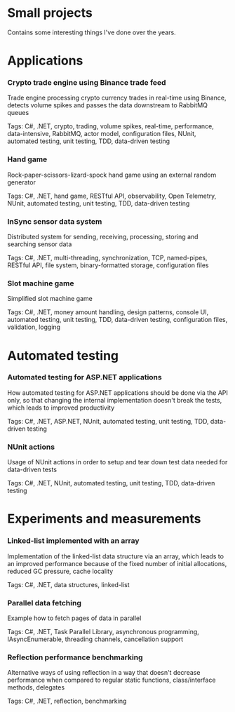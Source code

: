 # Small projects

Contains some interesting things I've done over the years.

# Applications

### Crypto trade engine using Binance trade feed

Trade engine processing crypto currency trades in real-time using Binance, detects volume spikes and passes the data downstream to RabbitMQ queues

Tags: C#, .NET, crypto, trading, volume spikes, real-time, performance, data-intensive, RabbitMQ, actor model, configuration files, NUnit, automated testing, unit testing, TDD, data-driven testing

### Hand game

Rock-paper-scissors-lizard-spock hand game using an external random generator

Tags: C#, .NET, hand game, RESTful API, observability, Open Telemetry, NUnit, automated testing, unit testing, TDD, data-driven testing

### InSync sensor data system

Distributed system for sending, receiving, processing, storing and searching sensor data

Tags: C#, .NET, multi-threading, synchronization, TCP, named-pipes, RESTful API, file system, binary-formatted storage, configuration files

### Slot machine game

Simplified slot machine game

Tags: C#, .NET, money amount handling, design patterns, console UI, automated testing, unit testing, TDD, data-driven testing, configuration files, validation, logging

# Automated testing

### Automated testing for ASP.NET applications

How automated testing for ASP.NET applications should be done via the API only, so that changing the internal implementation doesn't break the tests, which leads to improved productivity

Tags: C#, .NET, ASP.NET, NUnit, automated testing, unit testing, TDD, data-driven testing

### NUnit actions

Usage of NUnit actions in order to setup and tear down test data needed for data-driven tests

Tags: C#, .NET, NUnit, automated testing, unit testing, TDD, data-driven testing

# Experiments and measurements

### Linked-list implemented with an array

Implementation of the linked-list data structure via an array, which leads to an improved performance because of the fixed number of initial allocations, reduced GC pressure, cache locality

Tags: C#, .NET, data structures, linked-list

### Parallel data fetching

Example how to fetch pages of data in parallel

Tags: C#, .NET, Task Parallel Library, asynchronous programming, IAsyncEnumerable, threading channels, cancellation support

### Reflection performance benchmarking

Alternative ways of using reflection in a way that doesn't decrease performance when compared to regular static functions, class/interface methods, delegates

Tags: C#, .NET, reflection, benchmarking
